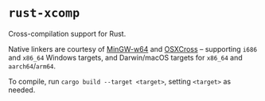 `rust-xcomp`
===
Cross-compilation support for Rust.

Native linkers are courtesy of [MinGW-w64](https://www.mingw-w64.org/) and [OSXCross](https://github.com/tpoechtrager/osxcross) – supporting `i686` and `x86_64` Windows targets, and Darwin/macOS targets for `x86_64` and `aarch64`/`arm64`.

To compile, run `cargo build --target <target>`, setting `<target>` as needed.